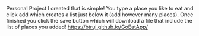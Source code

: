 Personal Project I created that is simple! You type a place you like to eat and click add which creates a list just below it (add however many places). Once finished you click the save button which will download a file that include the list of places you added! 
https://btruj.github.io/GoEatApp/
